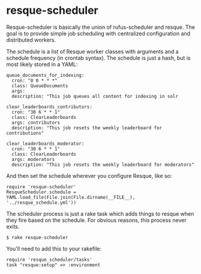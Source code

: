 resque-scheduler
===============

Resque-scheduler is basically the union of rufus-scheduler and resque.  The goal
is to provide simple job scheduling with centralized configuration and
distributed workers.  

The schedule is a list of Resque worker classes with arguments and a
schedule frequency (in crontab syntax).  The schedule is just a hash, but
is most likely stored in a YAML:

    queue_documents_for_indexing:
      cron: "0 0 * * *"
      class: QueueDocuments
      args: 
      description: "This job queues all content for indexing in solr

    clear_leaderboards_contributors:
      cron: "30 6 * * 1"
      class: ClearLeaderboards
      args: contributors
      description: "This job resets the weekly leaderboard for contributions"

    clear_leaderboards_moderator:
      cron: "30 6 * * 1"
      class: ClearLeaderboards
      args: moderators
      description: "This job resets the weekly leaderboard for moderators"

And then set the schedule wherever you configure Resque, like so:

    require 'resque-scheduler'
    ResqueScheduler.schedule = YAML.load_file(File.join(File.dirname(__FILE__), '../resque_schedule.yml'))

The scheduler process is just a rake task which adds things to resque when they fire
based on the schedule.  For obvious reasons, this process never exits.

    $ rake resque-scheduler 

You'll need to add this to your rakefile:

    require 'resque_scheduler/tasks'
    task "resque:setup" => :environment


